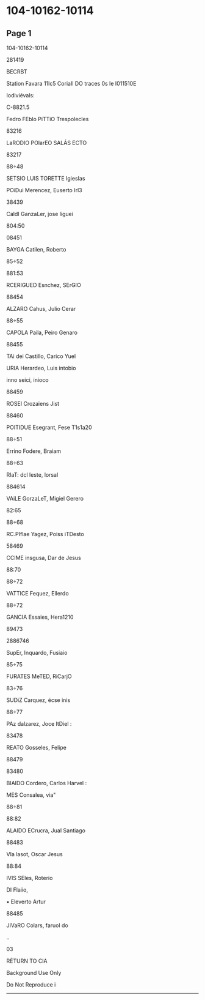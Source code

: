 # 104-10162-10114

## Page 1

104-10162-10114

281419

BECRBT

Station Favara 11lc5 CoriaIl DO traces 0s le I011510E

Iodiviévals:

C-8821.5

Fedro FEblo PiTTiO Trespolecles

83216

LaRODIO POlarEO SALÁS ECTO

83217

88÷48

SETSIO LUIS TORETTE IgiesIas

POiDui Merencez, Euserto Irl3

38439

CaldI GanzaLer, jose liguei

804:50

08451

BAYGA Catilen, Roberto

85÷52

881:53

RCERIGUED Esnchez, SErGIO

88454

ALZARO Cahus, Julio Cerar

88÷55

CAPOLA Paila, Peiro Genaro

88455

TAi dei Castillo, Carico Yuel

URIA Herardeo, Luis intobio

inno seici, inioco

88459

ROSEI Crozaiens Jist

88460

POITIDUE Esegrant, Fese T1s1a20

88÷51

Errino Fodere, Braiam

88÷63

RIaT: dcl leste, lorsal

884614

VAiLE GorzaLeT, Migiel Gerero

82:65

88÷68

RC.PIflae Yagez, Poiss iTDesto

58469

CCIME insgusa, Dar de Jesus

88:70

88÷72

VATTICE Fequez, Ellerdo

88÷72

GANCIA Essaies, Hera1210

89473

2886746

SupEr, Inquardo, Fusiaio

85÷75

FURATES MeTED, RiCarjO

83÷76

SUDiZ Carquez, écse inis

88÷77

PAz dalzarez, Joce ltDiel :

83478

REATO Gosseles, Felipe

88479

83480

BIAIDO Cordero, Carlos Harvel :

MES Consalea, via"

88÷81

88:82

ALAIDO ECrucra, JuaI Santiago

88483

VIa lasot, Oscar Jesus

88:84

IVIS SEles, Roterio

DI Flaiio,

• Eleverto Artur

88485

JIVaRO Colars, faruol do

..

03

RÉTURN TO CIA

Background Use Only

Do Not Reproduce i

---

